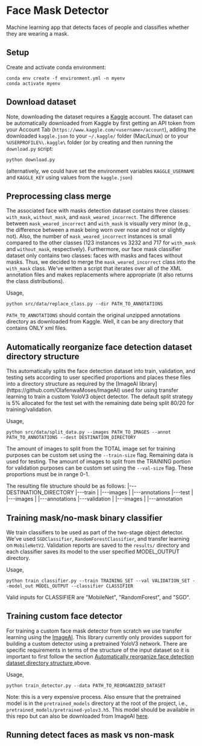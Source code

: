 # Face Mask Detector
Machine learning app that detects faces of people and classifies whether they are wearing a mask.

## Setup
Create and activate conda environment:
```
conda env create -f environment.yml -n myenv
conda activate myenv
```
## Download dataset
Note, downloading the dataset requires a [Kaggle](www.kaggle.com) account. The dataset can be automatically downloaded from Kaggle by first getting an API token from your Account Tab (`https://www.kaggle.com/<username>/account`), adding the downloaded `kaggle.json` to your `~/.kaggle/` folder (Mac/Linux) or to your `%USERPROFILE%\.kaggle\` folder (or by creating and then running the `download.py` script:
```
python download.py
```
(alternatively, we could have set the environment variables `KAGGLE_USERNAME` and `KAGGLE_KEY` using values from the `kaggle.json`)
## Preprocessing class merge
The associated face with masks detection dataset contains three classes: `with_mask`, `without_mask`, and `mask_weared_incorrect`. The difference between `mask_weared_incorrect` and `with_mask` is visually very minor (e.g., the difference between a mask being worn over nose and not or slightly not). Also, the number of `mask_weared_incorrect` instances is small compared to the other classes (123 instances vs 3232 and 717 for `with_mask` and `without_mask`, respectively). Furthermore, our face mask classifier dataset only contains two classes: faces with masks and faces without masks. Thus, we decided to merge the `mask_weared_incorrect` class into the `with_mask` class. We've written a script that iterates over all of the XML annotation files and makes replacements where appropriate (it also returns the class distributions).

Usage,
```
python src/data/replace_class.py --dir PATH_TO_ANNOTATIONS
```
`PATH_TO_ANNOTATIONS` should contain the original unzipped annotations directory as downloaded from Kaggle. Well, it can be any directory that contains ONLY xml files.

## Automatically reorganize face detection dataset directory structure
<div id="reorganize"></div>
This automatically splits the face detection dataset into train, validation, and testing sets according to user specified proportions and places these files into a directory structure as required by the [ImageAI library](https://github.com/OlafenwaMoses/ImageAI) used for using transfer learning to train a custom YoloV3 object detector. The default split strategy is 5% allocated for the test set with the remaining date being split 80/20 for training/validation.

Usage,
```
python src/data/split_data.py --images PATH_TO_IMAGES --annot PATH_TO_ANNOTATIONS --dest DESTINATION_DIRECTORY
```
The amount of images to split from the TOTAL image set for training purposes can be custom set using the `--train-size` flag. Remaining data is used for testing. The amount of images to split from the TRAINING portion for validation purposes can be custom set using the `--val-size` flag. These proportions must be in range 0-1.

The resulting file structure should be as follows:
|---DESTINATION_DIRECTORY
    |---train
    |   |---images
    |   |---annotations
    |---test
    |   |---images
    |   |---annotations
    |---validation
    |   |---images
    |   |---annotation

## Training mask/no-mask binary classifier
We train classifiers to be used as part of the two-stage object detector. We've used `SGDClassifier`, `RandomForestClassifier`, and transfer learning on `MobileNetV2`. Validation reports are saved to the `results/` directory and each classifier saves its model to the user specified MODEL_OUTPUT directory.

Usage,
```
python train_classifier.py --train TRAINING_SET --val VALIDATION_SET --model_out MODEL_OUTPUT --classifier CLASSIFIER
```
Valid inputs for CLASSIFIER are "MobileNet", "RandomForest", and "SGD".

## Training custom face detector
For training a custom face mask detector from scratch we use transfer learning using the [ImageAI](https://github.com/OlafenwaMoses/ImageAI). This library currently only provides support for building a custom detector using a pretrained YoloV3 network. There are specific requirements in terms of the structure of the input dataset so it is important to first follow the section <a href="#reorganize">Automatically reorganize face detection dataset directory structure </a> above.

Usage,
```
python train_detector.py --data PATH_TO_REORGANIZED_DATASET
```
Note: this is a very expensive process. Also ensure that the pretrained model is in the `pretrained_models` directory at the root of the project, i.e., `pretrained_models/pretrained-yolov3.h5`. This model should be available in this repo but can also be downloaded from ImageAI [here](https://github.com/OlafenwaMoses/ImageAI/releases/download/essential-v4/pretrained-yolov3.h5).
## Running detect faces as mask vs non-mask
